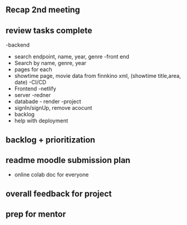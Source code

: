 
## Recap 2nd meeting

## review tasks complete

-backend
- search endpoint, name, year, genre
-front end
- Search by name, genre, year
- pages for each 
- showtime page, movie data from finnkino xml, (showtime title,area, date)
-CI/CD
 - Frontend -netlify
 - server -redner
 - databade - render
 -project
 - signIn/signUp, remove acocunt
 - backlog
 - help with deployment

## backlog + prioritization

## readme moodle submission plan

- online colab doc for everyone

## overall feedback for project

## prep for mentor